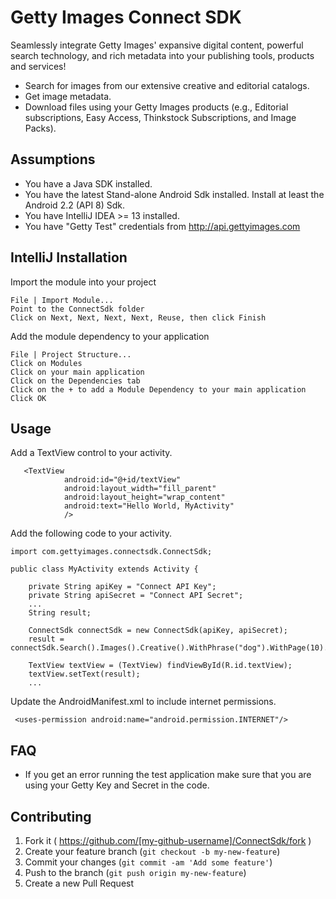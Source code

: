 # Getty Images Connect SDK 

Seamlessly integrate Getty Images' expansive digital content, powerful search technology, and rich metadata into your publishing tools, products and services!

- Search for images from our extensive creative and editorial catalogs.
- Get image metadata.
- Download files using your Getty Images products (e.g., Editorial subscriptions, Easy Access, Thinkstock Subscriptions, and Image Packs).

## Assumptions
* You have a Java SDK installed.
* You have the latest Stand-alone Android Sdk installed. Install at least the Android 2.2 (API 8) Sdk.
* You have IntelliJ IDEA >= 13 installed.
* You have "Getty Test" credentials from http://api.gettyimages.com

## IntelliJ Installation
Import the module into your project
```
File | Import Module...
Point to the ConnectSdk folder
Click on Next, Next, Next, Next, Reuse, then click Finish
```
Add the module dependency to your application
````
File | Project Structure...
Click on Modules
Click on your main application
Click on the Dependencies tab
Click on the + to add a Module Dependency to your main application
Click OK
````

## Usage
Add a TextView control to your activity.
```
   <TextView
            android:id="@+id/textView"
            android:layout_width="fill_parent"
            android:layout_height="wrap_content"
            android:text="Hello World, MyActivity"
            />
```
Add the following code to your activity.
```
import com.gettyimages.connectsdk.ConnectSdk;

public class MyActivity extends Activity {

    private String apiKey = "Connect API Key";
    private String apiSecret = "Connect API Secret";
	...
    String result;

	ConnectSdk connectSdk = new ConnectSdk(apiKey, apiSecret);
	result = connectSdk.Search().Images().Creative().WithPhrase("dog").WithPage(10).ExecuteAsync();
	
	TextView textView = (TextView) findViewById(R.id.textView);
    textView.setText(result);
	...
```
Update the AndroidManifest.xml to include internet permissions.
```
 <uses-permission android:name="android.permission.INTERNET"/>
```

## FAQ
* If you get an error running the test application make sure that you are using your Getty Key and Secret in the code.
## Contributing

1. Fork it ( https://github.com/[my-github-username]/ConnectSdk/fork )
2. Create your feature branch (`git checkout -b my-new-feature`)
3. Commit your changes (`git commit -am 'Add some feature'`)
4. Push to the branch (`git push origin my-new-feature`)
5. Create a new Pull Request
